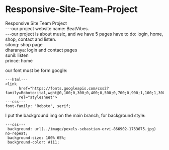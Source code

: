 # Responsive-Site-Team-Project
Responsive Site Team Project  
---our project website name: BeatVibes.  
---our project is about music, and we have 5 pages have to do: login, home, shop, contact and listen.  
  sitong: shop page  
  dharanya: login and contact pages  
  sunil: listen  
  prince: home   

  our font must be form google:  
  ```
  ---html---  
  <link
        href="https://fonts.googleapis.com/css2?family=Roboto:ital,wght@0,100;0,300;0,400;0,500;0,700;0,900;1,100;1,300;1,400;1,500;1,700;1,900&display=swap"
        rel="stylesheet">
  ---css---
  font-family: "Roboto", serif;
  ```

  I put the background img on the main branch, for background style:  
  ```
  ---css---  
   background: url(../image/pexels-sebastian-ervi-866902-1763075.jpg) no-repeat;
   background-size: 100% 65%;
   background-color: #111;
  ```
  
